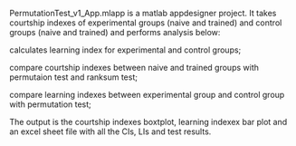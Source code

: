 
PermutationTest_v1_App.mlapp is a matlab appdesigner project.
It takes courtship indexes of experimental groups (naive and trained) and control groups (naive and trained) and performs analysis below:

  calculates learning index for experimental and control groups;

  compare courtship indexes between naive and trained groups with permutaion test and ranksum test;

  compare learning indexes between experimental group and control group with permutation test;
  
The output is the courtship indexes boxtplot, learning indexex bar plot and an excel sheet file with all the CIs, LIs and test results.
